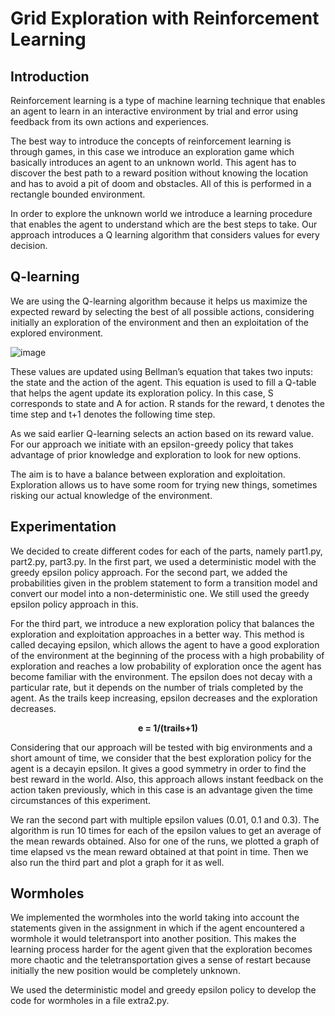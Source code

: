 # Grid Exploration with Reinforcement Learning

## Introduction

Reinforcement learning is a type of machine learning technique that enables an agent to learn in
an interactive environment by trial and error using feedback from its own actions and
experiences.

The best way to introduce the concepts of reinforcement learning is through games, in this case
we introduce an exploration game which basically introduces an agent to an unknown world.
This agent has to discover the best path to a reward position without knowing the location and
has to avoid a pit of doom and obstacles. All of this is performed in a rectangle bounded
environment.

In order to explore the unknown world we introduce a learning procedure that enables the agent
to understand which are the best steps to take. Our approach introduces a Q learning algorithm
that considers values for every decision.

## Q-learning

We are using the Q-learning algorithm because it helps us maximize the expected reward by
selecting the best of all possible actions, considering initially an exploration of the environment
and then an exploitation of the explored environment.

![image](https://user-images.githubusercontent.com/47236746/211795742-627c15b5-8a19-47e5-b5ec-18de39fffcde.png)

These values are updated using Bellman’s equation that takes two inputs: the state and the action
of the agent. This equation is used to fill a Q-table that helps the agent update its exploration
policy. In this case, S corresponds to state and A for action. R stands for the reward, t denotes the
time step and t+1 denotes the following time step.

As we said earlier Q-learning selects an action based on its reward value. For our approach we
initiate with an epsilon-greedy policy that takes advantage of prior knowledge and exploration to
look for new options.

The aim is to have a balance between exploration and exploitation. Exploration allows us to
have some room for trying new things, sometimes risking our actual knowledge of the
environment.

## Experimentation

We decided to create different codes for each of the parts, namely part1.py, part2.py, part3.py. In
the first part, we used a deterministic model with the greedy epsilon policy approach. For the
second part, we added the probabilities given in the problem statement to form a transition model
and convert our model into a non-deterministic one. We still used the greedy epsilon policy
approach in this.

For the third part, we introduce a new exploration policy that balances the exploration and
exploitation approaches in a better way. This method is called decaying epsilon, which allows
the agent to have a good exploration of the environment at the beginning of the process with a
high probability of exploration and reaches a low probability of exploration once the agent has
become familiar with the environment. The epsilon does not decay with a particular rate, but it
depends on the number of trials completed by the agent. As the trails keep increasing, epsilon
decreases and the exploration decreases.
<p align="center">
<b>e = 1/(trails+1)</b>
</p>
Considering that our approach will be tested with big environments and a short amount of time,
we consider that the best exploration policy for the agent is a decayin epsilon. It gives a good
symmetry in order to find the best reward in the world. Also, this approach allows instant
feedback on the action taken previously, which in this case is an advantage given the time
circumstances of this experiment.

We ran the second part with multiple epsilon values (0.01, 0.1 and 0.3). The algorithm is run 10
times for each of the epsilon values to get an average of the mean rewards obtained. Also for one
of the runs, we plotted a graph of time elapsed vs the mean reward obtained at that point in time.
Then we also run the third part and plot a graph for it as well.

## Wormholes

We implemented the wormholes into the world taking into account the statements given in the
assignment in which if the agent encountered a wormhole it would teletransport into another
position. This makes the learning process harder for the agent given that the exploration becomes
more chaotic and the teletransportation gives a sense of restart because initially the new position
would be completely unknown.

We used the deterministic model and greedy epsilon policy to develop the code for wormholes in
a file extra2.py.
